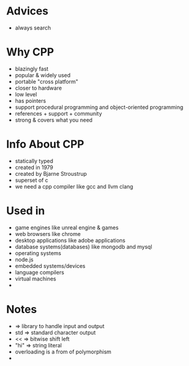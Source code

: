 # Advices
- always search

# Why CPP
- blazingly fast
- popular & widely used
- portable "cross platform"
- closer to hardware
- low level
- has pointers
- support procedural programming and object-oriented programming
- references + support + community
- strong & covers what you need

# Info About CPP
- statically typed 
- created in 1979
- created by Bjarne Stroustrup
- superset of c
- we need a cpp compiler like gcc and llvm clang


# Used in
- game engines like unreal engine & games 
- web browsers like chrome
- desktop applications like adobe applications
- database systems(databases) like mongodb and mysql  
- operating systems
- node.js
- embedded systems/devices
- language compilers
- virtual machines
- 

# Notes
- <iostream> => library to handle input and output
- std => standard character output
- << => bitwise shift left 
- "hi" => string literal
- overloading is a from of polymorphism
- 

